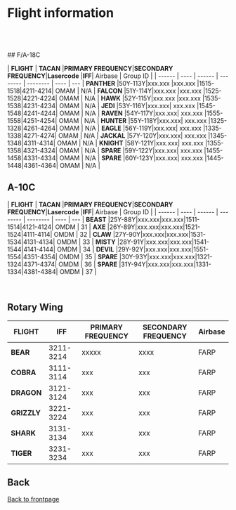 # Flight information

<br>
<br>
<br>
## F/A-18C

| **FLIGHT** | **TACAN** |**PRIMARY FREQUENCY**|**SECONDARY FREQUENCY**|**Lasercode** |**IFF**| Airbase | Group ID |
| ------ | ---- | ------ | -------- | -------- | ---- | --- |
**PANTHER**  |50Y-113Y|xxx.xxx |xxx.xxx |1515-1518|4211-4214| OMAM | N/A |
**FALCON**   |51Y-114Y|xxx.xxx |xxx.xxx |1525-1528|4221-4224| OMAM | N/A |
**HAWK**     |52Y-115Y|xxx.xxx |xxx.xxx |1535-1538|4231-4234| OMAM | N/A |
**JEDI**     |53Y-116Y|xxx.xxx| xxx.xxx |1545-1548|4241-4244| OMAM | N/A |
**RAVEN**    |54Y-117Y|xxx.xxx| xxx.xxx |1555-1558|4251-4254| OMAM | N/A |
**HUNTER**   |55Y-118Y|xxx.xxx| xxx.xxx |1325-1328|4261-4264| OMAM | N/A |
**EAGLE**    |56Y-119Y|xxx.xxx| xxx.xxx |1335-1338|4271-4274| OMAM | N/A |
**JACKAL**   |57Y-120Y|xxx.xxx| xxx.xxx |1345-1348|4311-4314| OMAM | N/A |
**KNIGHT**   |58Y-121Y|xxx.xxx| xxx.xxx |1355-1358|4321-4324| OMAM | N/A |
**SPARE**    |59Y-122Y|xxx.xxx| xxx.xxx |1455-1458|4331-4334| OMAM | N/A |
**SPARE**    |60Y-123Y|xxx.xxx| xxx.xxx |1445-1448|4361-4364| OMAM | N/A |


## A-10C

| **FLIGHT** | **TACAN** |**PRIMARY FREQUENCY**|**SECONDARY FREQUENCY**|**Lasercode** |**IFF**| Airbase | Group ID |
| ------ | ---- | ------ | -------- | -------- | ---- | --- |
**BEAST** |25Y-88Y|xxx.xxx|xxx.xxx|1511-1514|4121-4124| OMDM | 31 |
**AXE**   |26Y-89Y|xxx.xxx|xxx.xxx|1521-1524|4111-4114| OMDM | 32 |
**CLAW**  |27Y-90Y|xxx.xxx|xxx.xxx|1531-1534|4131-4134| OMDM | 33 |
**MISTY** |28Y-91Y|xxx.xxx|xxx.xxx|1541-1544|4141-4144| OMDM | 34 |
**DEVIL** |29Y-92Y|xxx.xxx|xxx.xxx|1551-1554|4351-4354| OMDM | 35 |
**SPARE** |30Y-93Y|xxx.xxx|xxx.xxx|1321-1324|4371-4374| OMDM | 36 |
**SPARE** |31Y-94Y|xxx.xxx|xxx.xxx|1331-1334|4381-4384| OMDM | 37 |

<br>


## Rotary Wing

| **FLIGHT** | **IFF** |**PRIMARY FREQUENCY**|**SECONDARY FREQUENCY**| Airbase |
| ------      | ----     | ------              | --------            | -------- |
**BEAR** |3211-3214 |xxxxx| xxxx | FARP |
**COBRA** | 3111-3114 | xxx | xxx | FARP |
**DRAGON** | 3121-3124 | xxx | xxx | FARP |
**GRIZZLY** | 3221-3224 | xxx | xxx | FARP |
**SHARK** | 3131-3134 | xxx | xxx | FARP |
**TIGER** | 3231-3234 | xxx | xxx | FARP |

## Back
[Back to frontpage](https://132nd-vwing.github.io/OPUF-Brief/)